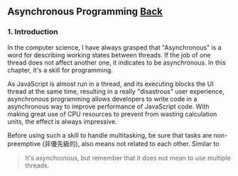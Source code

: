 ## Asynchronous Programming [Back](./../JavaScript.md)

### 1. Introduction

In the computer science, I have always grasped that "Asynchronous" is a word for describing working states between threads. If the job of one thread does not affect another one, it indicates to be asynchronous. In this chapter, it's a skill for programming.

As JavaScript is almost run in a thread, and its executing blocks the UI thread at the same time, resulting in a really "disastrous" user experience, asynchronous programming allows developers to write code in a asynchronous way to improve performance of JavaScript code. With making great use of CPU resources to prevent from wasting calculation units, the effect is always impressive.

Before using such a skill to handle multitasking, be sure that tasks are non-preemptive (非優先級的), also means not related to each other. Similar to 

> It's asynchronous, but remember that it does not mean to use multiple threads.
